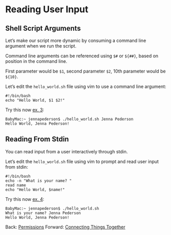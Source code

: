 # Reading User Input

## Shell Script Arguments

Let’s make our script more dynamic by consuming a command line argument when we run the script.

Command line arguments can be referenced using `$#` or `${##}`, based on position in the command line.

First parameter would be `$1`, second parameter `$2`, 10th parameter would be `${10}`.

Let’s edit the `hello_world.sh` file using vim to use a command line argument:
```
#!/bin/bash
echo "Hello World, $1 $2!"
```

Try this now [ex. 3](example3):
```
BabyMac:~ jennapederson$ ./hello_world.sh Jenna Pederson
Hello World, Jenna Pederson!
```

## Reading From Stdin

You can read input from a user interactively through stdin.

Let’s edit the `hello_world.sh` file using vim to prompt and read user input from stdin:
```
#!/bin/bash
echo -n "What is your name? "
read name
echo "Hello World, $name!"
```

Try this now [ex. 4](example4):
```
BabyMac:~ jennapederson$ ./hello_world.sh
What is your name? Jenna Pederson
Hello World, Jenna Pederson!
```

Back: [Permissions](06_permissions.md)
Forward: [Connecting Things Together](09_connecting_things_together.md)

